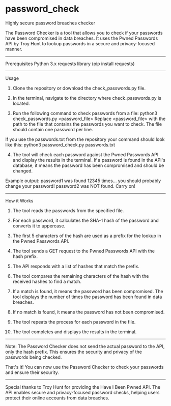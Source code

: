 # password_check
Highly secure password breaches checker

The Password Checker is a tool that allows you to check if your passwords have been compromised in data breaches. 
It uses the Pwned Passwords API by Troy Hunt to lookup passwords in a secure and privacy-focused manner.
__________________________________________________________________________________________________________
Prerequisites
Python 3.x
requests library (pip install requests)

__________________________________________________________________________________________________________
Usage
1. Clone the repository or download the check_passwords.py file.

2. In the terminal, navigate to the directory where check_passwords.py is located.

3. Run the following command to check passwords from a file:
      python3 check_passwords.py <password_file>
  Replace <password_file> with the path to the file that contains the passwords you want to check.
  The file should contain one password per line.

  If you use the passwords.txt from the repository your command should look like this:
      python3 password_check.py passwords.txt 

4. The tool will check each password against the Pwned Passwords API and display the results in the terminal. 
  If a password is found in the API's database, it means the password has been compromised and should be changed.


Example output:
   password1 was found 12345 times... you should probably change your password!
   password2 was NOT found. Carry on!

__________________________________________________________________________________________________________
How it Works
1. The tool reads the passwords from the specified file.

2. For each password, it calculates the SHA-1 hash of the password and converts it to uppercase.

3. The first 5 characters of the hash are used as a prefix for the lookup in the Pwned Passwords API.

4. The tool sends a GET request to the Pwned Passwords API with the hash prefix.

5. The API responds with a list of hashes that match the prefix.

6. The tool compares the remaining characters of the hash with the received hashes to find a match.

7. If a match is found, it means the password has been compromised.
   The tool displays the number of times the password has been found in data breaches.

8. If no match is found, it means the password has not been compromised.

9. The tool repeats the process for each password in the file.

10. The tool completes and displays the results in the terminal.

__________________________________________________________________________________________________________
Note: The Password Checker does not send the actual password to the API, only the hash prefix. 
This ensures the security and privacy of the passwords being checked.

That's it! You can now use the Password Checker to check your passwords and ensure their security.

__________________________________________________________________________________________________________
Special thanks to Troy Hunt for providing the Have I Been Pwned API. 
The API enables secure and privacy-focused password checks, helping users protect their online accounts from data breaches.
